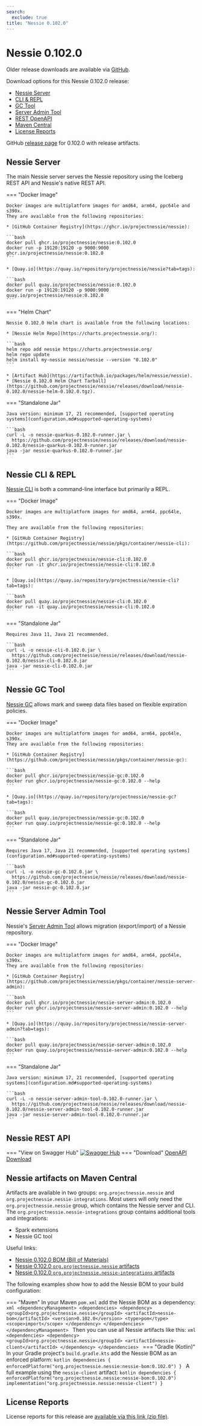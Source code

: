 ```yaml
---
search:
  exclude: true
title: "Nessie 0.102.0"
---
```


# Nessie 0.102.0

Older release downloads are available via [GitHub](https://github.com/projectnessie/nessie/releases).

Download options for this Nessie 0.102.0 release:

* [Nessie Server](#nessie-server)
* [CLI & REPL](#nessie-cli--repl)
* [GC Tool](#nessie-gc-tool)
* [Server Admin Tool](#nessie-server-admin-tool)
* [REST OpenAPI](#nessie-rest-api)
* [Maven Central](#nessie-artifacts-on-maven-central)
* [License Reports](#license-reports)

GitHub [release page](https://github.com/projectnessie/nessie/releases/tag/nessie-0.102.0) for 0.102.0 with release artifacts.

## Nessie Server

The main Nessie server serves the Nessie repository using the Iceberg REST API and Nessie's native REST API.

=== "Docker Image"

    Docker images are multiplatform images for amd64, arm64, ppc64le and s390x.
    They are available from the following repositories:

    * [GitHub Container Registry](https://ghcr.io/projectnessie/nessie):

    ```bash
    docker pull ghcr.io/projectnessie/nessie:0.102.0
    docker run -p 19120:19120 -p 9000:9000 ghcr.io/projectnessie/nessie:0.102.0
    ```

    * [Quay.io](https://quay.io/repository/projectnessie/nessie?tab=tags):

    ```bash
    docker pull quay.io/projectnessie/nessie:0.102.0
    docker run -p 19120:19120 -p 9000:9000 quay.io/projectnessie/nessie:0.102.0
    ```

=== "Helm Chart"

    Nessie 0.102.0 Helm chart is available from the following locations:

    * [Nessie Helm Repo](https://charts.projectnessie.org/):

    ```bash
    helm repo add nessie https://charts.projectnessie.org/
    helm repo update
    helm install my-nessie nessie/nessie --version "0.102.0"
    ```

    * [Artifact Hub](https://artifacthub.io/packages/helm/nessie/nessie).
    * [Nessie 0.102.0 Helm Chart Tarball](https://github.com/projectnessie/nessie/releases/download/nessie-0.102.0/nessie-helm-0.102.0.tgz).

=== "Standalone Jar"

    Java version: minimum 17, 21 recommended, [supported operating systems](configuration.md#supported-operating-systems)

    ```bash
    curl -L -o nessie-quarkus-0.102.0-runner.jar \
      https://github.com/projectnessie/nessie/releases/download/nessie-0.102.0/nessie-quarkus-0.102.0-runner.jar
    java -jar nessie-quarkus-0.102.0-runner.jar
    ```

## Nessie CLI & REPL

[Nessie CLI](cli.md) is both a command-line interface but primarily a REPL.

=== "Docker Image"

    Docker images are multiplatform images for amd64, arm64, ppc64le, s390x.

    They are available from the following repositories:

    * [GitHub Container Registry](https://github.com/projectnessie/nessie/pkgs/container/nessie-cli):

    ```bash
    docker pull ghcr.io/projectnessie/nessie-cli:0.102.0
    docker run -it ghcr.io/projectnessie/nessie-cli:0.102.0 
    ```

    * [Quay.io](https://quay.io/repository/projectnessie/nessie-cli?tab=tags):

    ```bash
    docker pull quay.io/projectnessie/nessie-cli:0.102.0
    docker run -it quay.io/projectnessie/nessie-cli:0.102.0
    ```

=== "Standalone Jar"

    Requires Java 11, Java 21 recommended.

    ```bash
    curl -L -o nessie-cli-0.102.0.jar \
      https://github.com/projectnessie/nessie/releases/download/nessie-0.102.0/nessie-cli-0.102.0.jar
    java -jar nessie-cli-0.102.0.jar
    ```

## Nessie GC Tool

[Nessie GC](gc.md) allows mark and sweep data files based on flexible expiration policies.

=== "Docker Image"

    Docker images are multiplatform images for amd64, arm64, ppc64le, s390x.
    They are available from the following repositories:

    * [GitHub Container Registry](https://github.com/projectnessie/nessie/pkgs/container/nessie-gc):

    ```bash
    docker pull ghcr.io/projectnessie/nessie-gc:0.102.0
    docker run ghcr.io/projectnessie/nessie-gc:0.102.0 --help
    ```

    * [Quay.io](https://quay.io/repository/projectnessie/nessie-gc?tab=tags):

    ```bash
    docker pull quay.io/projectnessie/nessie-gc:0.102.0
    docker run quay.io/projectnessie/nessie-gc:0.102.0 --help
    ```

=== "Standalone Jar"

    Requires Java 17, Java 21 recommended, [supported operating systems](configuration.md#supported-operating-systems)

    ```bash
    curl -L -o nessie-gc-0.102.0.jar \
      https://github.com/projectnessie/nessie/releases/download/nessie-0.102.0/nessie-gc-0.102.0.jar
    java -jar nessie-gc-0.102.0.jar
    ```

## Nessie Server Admin Tool

Nessie's [Server Admin Tool](export_import.md) allows migration (export/import) of a
Nessie repository.

=== "Docker Image"

    Docker images are multiplatform images for amd64, arm64, ppc64le, s390x.
    They are available from the following repositories:

    * [GitHub Container Registry](https://github.com/projectnessie/nessie/pkgs/container/nessie-server-admin):

    ```bash
    docker pull ghcr.io/projectnessie/nessie-server-admin:0.102.0
    docker run ghcr.io/projectnessie/nessie-server-admin:0.102.0 --help
    ```

    * [Quay.io](https://quay.io/repository/projectnessie/nessie-server-admin?tab=tags):

    ```bash
    docker pull quay.io/projectnessie/nessie-server-admin:0.102.0
    docker run quay.io/projectnessie/nessie-server-admin:0.102.0 --help
    ```

=== "Standalone Jar"

    Java version: minimum 17, 21 recommended, [supported operating systems](configuration.md#supported-operating-systems)

    ```bash
    curl -L -o nessie-server-admin-tool-0.102.0-runner.jar \
      https://github.com/projectnessie/nessie/releases/download/nessie-0.102.0/nessie-server-admin-tool-0.102.0-runner.jar
    java -jar nessie-server-admin-tool-0.102.0-runner.jar
    ```

## Nessie REST API

=== "View on Swagger Hub"
    [![Swagger Hub](https://img.shields.io/badge/swagger%20hub-nessie-3f6ec6?style=for-the-badge&logo=swagger&link=https%3A%2F%2Fapp.swaggerhub.com%2Fapis%2Fprojectnessie%2Fnessie)](https://app.swaggerhub.com/apis/projectnessie/nessie/0.102.0)
=== "Download"
    [OpenAPI Download](https://github.com/projectnessie/nessie/releases/download/nessie-0.102.0/nessie-openapi-0.102.0.yaml)

## Nessie artifacts on Maven Central

Artifacts are available in two groups: `org.projectnessie.nessie` and
`org.projectnessie.nessie-integrations`. Most users will only need the `org.projectnessie.nessie`
group, which contains the Nessie server and CLI. The `org.projectnessie.nessie-integrations` group
contains additional tools and integrations:

* Spark extensions
* Nessie GC tool

Useful links:

* [Nessie 0.102.0 BOM (Bill of Materials)](https://search.maven.org/artifact/org.projectnessie.nessie/nessie-bom/0.102.0/pom)
* [Nessie 0.102.0 `org.projectnessie.nessie` artifacts](https://search.maven.org/search?q=g:org.projectnessie.nessie%20v:0.102.0)
* [Nessie 0.102.0 `org.projectnessie.nessie-integrations` artifacts](https://search.maven.org/search?q=g:org.projectnessie.nessie-integrations%20v:0.102.0)

The following examples show how to add the Nessie BOM to your build configuration:

=== "Maven"
    In your Maven `pom.xml` add the Nessie BOM as a dependency:
    ```xml
    <dependencyManagement>
      <dependencies>
        <dependency>
          <groupId>org.projectnessie.nessie</groupId>
          <artifactId>nessie-bom</artifactId>
          <version>0.102.0</version>
          <type>pom</type>
          <scope>import</scope>
        </dependency>
      </dependencies>
    </dependencyManagement>
    ```
    Then you can use all Nessie artifacts like this:
    ```xml
    <dependencies>
      <dependency>
        <groupId>org.projectnessie.nessie</groupId>
        <artifactId>nessie-client</artifactId>
      </dependency>
    </dependencies>
    ```
=== "Gradle (Kotlin)"
    In your Gradle project's `build.gradle.kts` add the Nessie BOM as an enforced platform:
    ```kotlin
    dependencies {
      enforcedPlatform("org.projectnessie.nessie:nessie-bom:0.102.0")
    }
    ```
    A full example using the `nessie-client` artifact:
    ```kotlin
    dependencies {
      enforcedPlatform("org.projectnessie.nessie:nessie-bom:0.102.0")
      implementation("org.projectnessie.nessie:nessie-client")
    }
    ```

## License Reports

License reports for this release are [available via this link (zip file)](https://github.com/projectnessie/nessie/releases/download/nessie-0.102.0/nessie-aggregated-license-report-0.102.0.zip).
